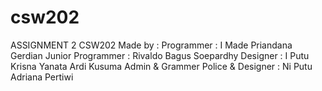 # csw202
ASSIGNMENT 2 CSW202
Made by :
Programmer : I Made Priandana Gerdian
Junior Programmer : Rivaldo Bagus Soepardhy
Designer : I Putu Krisna Yanata Ardi Kusuma
Admin & Grammer Police & Designer : Ni Putu Adriana Pertiwi

